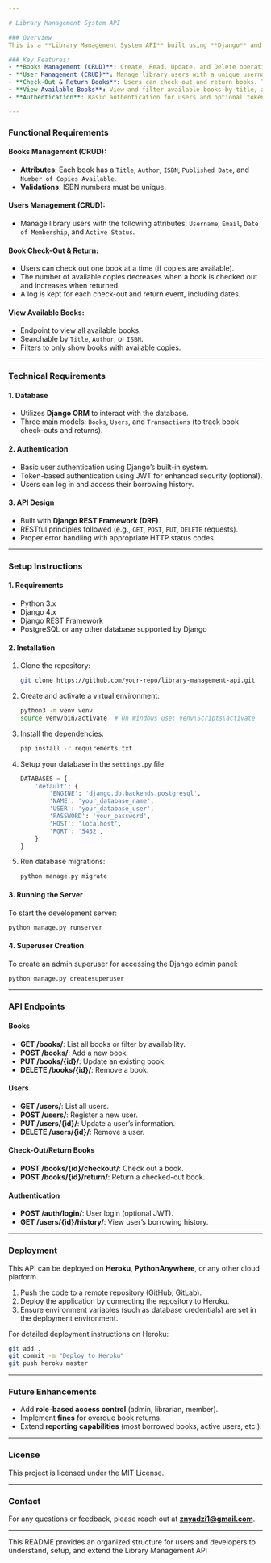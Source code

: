 ```yaml
---

# Library Management System API

### Overview
This is a **Library Management System API** built using **Django** and **Django REST Framework (DRF)**. The API manages library resources, including books and users, and provides endpoints for users to borrow and return books. The project emphasizes backend development, database management, and API design to simulate a real-world library management system.

### Key Features:
- **Books Management (CRUD)**: Create, Read, Update, and Delete operations for books in the library.
- **User Management (CRUD)**: Manage library users with a unique username, email, and membership status.
- **Check-Out & Return Books**: Users can check out and return books. The system tracks availability and logs check-out and return dates.
- **View Available Books**: View and filter available books by title, author, or ISBN.
- **Authentication**: Basic authentication for users and optional token-based authentication using JWT.

---
```


### Functional Requirements

#### Books Management (CRUD):
- **Attributes**: Each book has a `Title`, `Author`, `ISBN`, `Published Date`, and `Number of Copies Available`.
- **Validations**: ISBN numbers must be unique.

#### Users Management (CRUD):
- Manage library users with the following attributes: `Username`, `Email`, `Date of Membership`, and `Active Status`.

#### Book Check-Out & Return:
- Users can check out one book at a time (if copies are available).
- The number of available copies decreases when a book is checked out and increases when returned.
- A log is kept for each check-out and return event, including dates.

#### View Available Books:
- Endpoint to view all available books.
- Searchable by `Title`, `Author`, or `ISBN`.
- Filters to only show books with available copies.

---

### Technical Requirements

#### 1. **Database**
- Utilizes **Django ORM** to interact with the database.
- Three main models: `Books`, `Users`, and `Transactions` (to track book check-outs and returns).

#### 2. **Authentication**
- Basic user authentication using Django’s built-in system.
- Token-based authentication using JWT for enhanced security (optional).
- Users can log in and access their borrowing history.

#### 3. **API Design**
- Built with **Django REST Framework (DRF)**.
- RESTful principles followed (e.g., `GET`, `POST`, `PUT`, `DELETE` requests).
- Proper error handling with appropriate HTTP status codes.

---

### Setup Instructions

#### 1. **Requirements**
- Python 3.x
- Django 4.x
- Django REST Framework
- PostgreSQL or any other database supported by Django

#### 2. **Installation**
1. Clone the repository:
   ```bash
   git clone https://github.com/your-repo/library-management-api.git
   ```
2. Create and activate a virtual environment:
   ```bash
   python3 -m venv venv
   source venv/bin/activate  # On Windows use: venv\Scripts\activate
   ```
3. Install the dependencies:
   ```bash
   pip install -r requirements.txt
   ```
4. Setup your database in the `settings.py` file:
   ```python
   DATABASES = {
       'default': {
           'ENGINE': 'django.db.backends.postgresql',
           'NAME': 'your_database_name',
           'USER': 'your_database_user',
           'PASSWORD': 'your_password',
           'HOST': 'localhost',
           'PORT': '5432',
       }
   }
   ```
5. Run database migrations:
   ```bash
   python manage.py migrate
   ```

#### 3. **Running the Server**
To start the development server:
```bash
python manage.py runserver
```

#### 4. **Superuser Creation**
To create an admin superuser for accessing the Django admin panel:
```bash
python manage.py createsuperuser
```

---

### API Endpoints

#### **Books**
- **GET /books/**: List all books or filter by availability.
- **POST /books/**: Add a new book.
- **PUT /books/{id}/**: Update an existing book.
- **DELETE /books/{id}/**: Remove a book.

#### **Users**
- **GET /users/**: List all users.
- **POST /users/**: Register a new user.
- **PUT /users/{id}/**: Update a user’s information.
- **DELETE /users/{id}/**: Remove a user.

#### **Check-Out/Return Books**
- **POST /books/{id}/checkout/**: Check out a book.
- **POST /books/{id}/return/**: Return a checked-out book.

#### **Authentication**
- **POST /auth/login/**: User login (optional JWT).
- **GET /users/{id}/history/**: View user’s borrowing history.

---

### Deployment

This API can be deployed on **Heroku**, **PythonAnywhere**, or any other cloud platform.

1. Push the code to a remote repository (GitHub, GitLab).
2. Deploy the application by connecting the repository to Heroku.
3. Ensure environment variables (such as database credentials) are set in the deployment environment.

For detailed deployment instructions on Heroku:
```bash
git add .
git commit -m "Deploy to Heroku"
git push heroku master
```

---

### Future Enhancements

- Add **role-based access control** (admin, librarian, member).
- Implement **fines** for overdue book returns.
- Extend **reporting capabilities** (most borrowed books, active users, etc.).

---

### License
This project is licensed under the MIT License.

---

### Contact
For any questions or feedback, please reach out at **znyadzi1@gmail.com**.

---

This README provides an organized structure for users and developers to understand, setup, and extend the Library Management API
